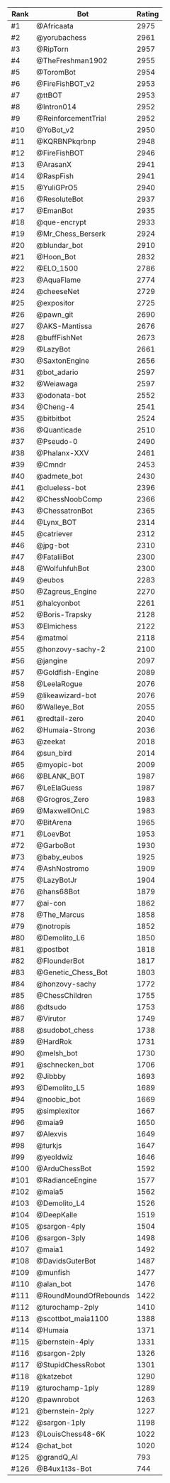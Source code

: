 Rank|Bot|Rating
---|---|---
#1|@Africaata|2975
#2|@yorubachess|2961
#3|@RipTorn|2957
#4|@TheFreshman1902|2955
#5|@ToromBot|2954
#6|@FireFishBOT_v2|2953
#7|@ttBOT|2953
#8|@Intron014|2952
#9|@ReinforcementTrial|2952
#10|@YoBot_v2|2950
#11|@KQRBNPkqrbnp|2948
#12|@FireFishBOT|2946
#13|@ArasanX|2941
#14|@RaspFish|2941
#15|@YuliGPrO5|2940
#16|@ResoluteBot|2937
#17|@EmanBot|2935
#18|@que-encrypt|2933
#19|@Mr_Chess_Berserk|2924
#20|@blundar_bot|2910
#21|@Hoon_Bot|2832
#22|@ELO_1500|2786
#23|@AquaFlame|2774
#24|@cheeseNet|2729
#25|@expositor|2725
#26|@pawn_git|2690
#27|@AKS-Mantissa|2676
#28|@buffFishNet|2673
#29|@LazyBot|2661
#30|@SaxtonEngine|2656
#31|@bot_adario|2597
#32|@Weiawaga|2597
#33|@odonata-bot|2552
#34|@Cheng-4|2541
#35|@bitbitbot|2524
#36|@Quanticade|2510
#37|@Pseudo-0|2490
#38|@Phalanx-XXV|2461
#39|@Cmndr|2453
#40|@admete_bot|2430
#41|@clueless-bot|2396
#42|@ChessNoobComp|2366
#43|@ChessatronBot|2365
#44|@Lynx_BOT|2314
#45|@catriever|2312
#46|@jpg-bot|2310
#47|@FataliiBot|2300
#48|@WolfuhfuhBot|2300
#49|@eubos|2283
#50|@Zagreus_Engine|2270
#51|@halcyonbot|2261
#52|@Boris-Trapsky|2128
#53|@Elmichess|2122
#54|@matmoi|2118
#55|@honzovy-sachy-2|2100
#56|@jangine|2097
#57|@Goldfish-Engine|2089
#58|@LeelaRogue|2076
#59|@likeawizard-bot|2076
#60|@Walleye_Bot|2055
#61|@redtail-zero|2040
#62|@Humaia-Strong|2036
#63|@zeekat|2018
#64|@sun_bird|2014
#65|@myopic-bot|2009
#66|@BLANK_BOT|1987
#67|@LeElaGuess|1987
#68|@Grogros_Zero|1983
#69|@MaxwellOnLC|1983
#70|@BitArena|1965
#71|@LoevBot|1953
#72|@GarboBot|1930
#73|@baby_eubos|1925
#74|@AshNostromo|1909
#75|@LazyBotJr|1904
#76|@hans68Bot|1879
#77|@ai-con|1862
#78|@The_Marcus|1858
#79|@notropis|1852
#80|@Demolito_L6|1850
#81|@postbot|1818
#82|@FlounderBot|1817
#83|@Genetic_Chess_Bot|1803
#84|@honzovy-sachy|1772
#85|@ChessChildren|1755
#86|@dtsudo|1753
#87|@Virutor|1749
#88|@sudobot_chess|1738
#89|@HardRok|1731
#90|@melsh_bot|1730
#91|@schnecken_bot|1706
#92|@Jibbby|1693
#93|@Demolito_L5|1689
#94|@noobic_bot|1669
#95|@simplexitor|1667
#96|@maia9|1650
#97|@Alexvis|1649
#98|@turkjs|1647
#99|@yeoldwiz|1646
#100|@ArduChessBot|1592
#101|@RadianceEngine|1577
#102|@maia5|1562
#103|@Demolito_L4|1526
#104|@DeepKalle|1519
#105|@sargon-4ply|1504
#106|@sargon-3ply|1498
#107|@maia1|1492
#108|@DavidsGuterBot|1487
#109|@munfish|1477
#110|@alan_bot|1476
#111|@RoundMoundOfRebounds|1422
#112|@turochamp-2ply|1410
#113|@scottbot_maia1100|1388
#114|@Humaia|1371
#115|@bernstein-4ply|1331
#116|@sargon-2ply|1326
#117|@StupidChessRobot|1301
#118|@katzebot|1290
#119|@turochamp-1ply|1289
#120|@pawnrobot|1263
#121|@bernstein-2ply|1227
#122|@sargon-1ply|1198
#123|@LouisChess48-6K|1022
#124|@chat_bot|1020
#125|@grandQ_AI|793
#126|@B4ux1t3s-Bot|744
